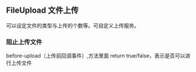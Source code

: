 <div class="demo-header">
<p class="overviewicon">
  <span class="wapi-form-fileupload"/>
</p>

## FileUpload 文件上传

<nova-uxlink widget-name="Fileupload"></nova-uxlink>

可以设定文件的类型与上传的个数等。可自定义上传服务。
</div>

### 阻止上传文件

before-upload（上传前回调事件）,方法里面 return true/false，表示是否可以进行上传文件

<nova-demo-view link="file-upload/prevent-upload-file"></nova-demo-view>

<br>
